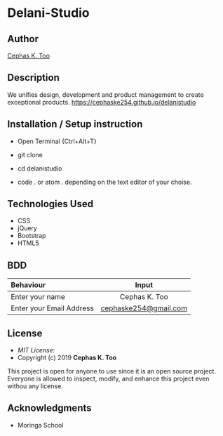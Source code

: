 # Delani-Studio

## Author

[Cephas K. Too](http://github.com/cephaske254)

## Description
We unifies design, development and product management to create exceptional products. https://cephaske254.github.io/delanistudio
## Installation / Setup instruction
* Open Terminal {Ctrl+Alt+T}

* git clone
* cd delanistudio

* code . or atom . depending on the text editor of your choise.

## Technologies Used

* CSS
* jQuery
* Bootstrap
* HTML5

## BDD
| Behaviour      | Input        |
| :------------- | :----------: |
|  Enter your name  |   Cephas K. Too |     |
| Enter your Email Address  |  cephaske254@gmail.com|   |

## License
* *MIT License:*
* Copyright (c) 2019 **Cephas K. Too**




This project is open for anyone to use since it is an open source project. Everyone is allowed to inspect, modify, and enhance this project even withou any license.

## Acknowledgments

* Moringa School

